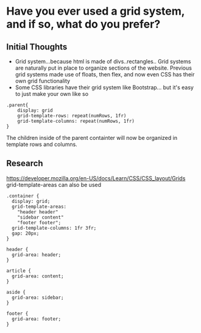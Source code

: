 # Have you ever used a grid system, and if so, what do you prefer?

## Initial Thoughts

- Grid system...because html is made of divs..rectangles.. Grid systems are naturally put in place to organize sections of the website. Previous grid systems made use of floats, then flex, and now even CSS has their own grid functionality
- Some CSS libraries have their grid system like Bootstrap... but it's easy to just make your own like so

```
.parent{
    display: grid
    grid-template-rows: repeat(numRows, 1fr)
    grid-template-columns: repeat(numRows, 1fr)
}
```

The children inside of the parent containter will now be organized in template rows and columns.

## Research

https://developer.mozilla.org/en-US/docs/Learn/CSS/CSS_layout/Grids
grid-template-areas can also be used

```
.container {
  display: grid;
  grid-template-areas:
    "header header"
    "sidebar content"
    "footer footer";
  grid-template-columns: 1fr 3fr;
  gap: 20px;
}

header {
  grid-area: header;
}

article {
  grid-area: content;
}

aside {
  grid-area: sidebar;
}

footer {
  grid-area: footer;
}


```
